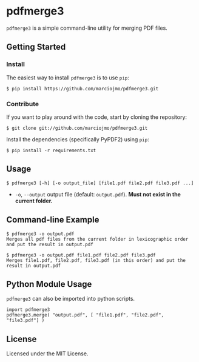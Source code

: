 # pdfmerge3
`pdfmerge3` is a simple command-line utility for merging PDF files.

## Getting Started
### Install
The easiest way to install `pdfmerge3` is to use `pip`:

    $ pip install https://github.com/marciojmo/pdfmerge3.git

### Contribute
If you want to play around with the code, start by cloning
the repository:

    $ git clone git://github.com/marciojmo/pdfmerge3.git

Install the dependencies (specifically PyPDF2) using `pip`:

    $ pip install -r requirements.txt


## Usage

    $ pdfmerge3 [-h] [-o output_file] [file1.pdf file2.pdf file3.pdf ...]

  * `-o`, `--output` output file (default: `output.pdf`).
    **Must not exist in the current folder.**


## Command-line Example
    $ pdfmerge3 -o output.pdf
    Merges all pdf files from the current folder in lexicographic order and put the result in output.pdf
    
    $ pdfmerge3 -o output.pdf file1.pdf file2.pdf file3.pdf
    Merges file1.pdf, file2.pdf, file3.pdf (in this order) and put the result in output.pdf


## Python Module Usage
`pdfmerge3` can also be imported into python scripts.

    import pdfmerge3
    pdfmerge3.merge( "output.pdf", [ "file1.pdf", "file2.pdf", "file3.pdf"] )

## License
Licensed under the MIT License.